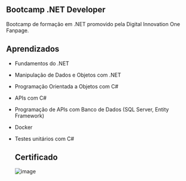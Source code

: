 ## Bootcamp .NET Developer

Bootcamp de formação em .NET promovido pela Digital Innovation One Fanpage.

## Aprendizados

- Fundamentos do .NET
- Manipulação de Dados e Objetos com .NET
- Programação Orientada a Objetos com C#
- APIs com C#
- Programação de APIs com Banco de Dados (SQL Server, Entity Framework)
- Docker
- Testes unitários com C#

  ## Certificado

  ![image](https://github.com/user-attachments/assets/e5599f9c-a336-45e2-a217-8a9462ceefaa)
